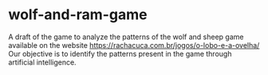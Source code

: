 # wolf-and-ram-game
A draft of the game to analyze the patterns of the wolf and sheep game available on the website https://rachacuca.com.br/jogos/o-lobo-e-a-ovelha/
Our objective is to identify the patterns present in the game through artificial intelligence.
